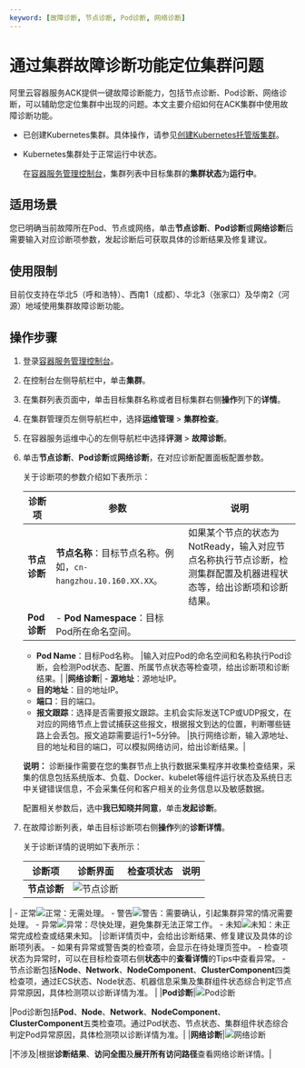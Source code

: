 ```yaml
---
keyword: [故障诊断, 节点诊断, Pod诊断, 网络诊断]
---
```


# 通过集群故障诊断功能定位集群问题

阿里云容器服务ACK提供一键故障诊断能力，包括节点诊断、Pod诊断、网络诊断，可以辅助您定位集群中出现的问题。本文主要介绍如何在ACK集群中使用故障诊断功能。

-   已创建Kubernetes集群。具体操作，请参见[创建Kubernetes托管版集群](/intl.zh-CN/Kubernetes集群用户指南/集群/创建集群/创建Kubernetes托管版集群.md)。
-   Kubernetes集群处于正常运行中状态。

    在[容器服务管理控制台](https://cs.console.aliyun.com)，集群列表中目标集群的**集群状态**为**运行中**。


## 适用场景

您已明确当前故障所在Pod、节点或网络，单击**节点诊断**、**Pod诊断**或**网络诊断**后需要输入对应诊断项参数，发起诊断后可获取具体的诊断结果及修复建议。

## 使用限制

目前仅支持在华北5（呼和浩特）、西南1（成都）、华北3（张家口）及华南2（河源）地域使用集群故障诊断功能。

## 操作步骤

1.  登录[容器服务管理控制台](https://cs.console.aliyun.com)。

2.  在控制台左侧导航栏中，单击**集群**。

3.  在集群列表页面中，单击目标集群名称或者目标集群右侧**操作**列下的**详情**。

4.  在集群管理页左侧导航栏中，选择**运维管理** \> **集群检查**。

5.  在容器服务运维中心的左侧导航栏中选择**评测** \> **故障诊断**。

6.  单击**节点诊断**、**Pod诊断**或**网络诊断**，在对应诊断配置面板配置参数。

    关于诊断项的参数介绍如下表所示：

    |诊断项|参数|说明|
    |---|--|--|
    |**节点诊断**|**节点名称**：目标节点名称。例如，`cn-hangzhou.10.160.XX.XX`。|如果某个节点的状态为NotReady，输入对应节点名称执行节点诊断，检测集群配置及机器进程状态等，给出诊断项和诊断结果。|
    |**Pod诊断**|    -   **Pod Namespace**：目标Pod所在命名空间。
    -   **Pod Name**：目标Pod名称。
|输入对应Pod的命名空间和名称执行Pod诊断，会检测Pod状态、配置、所属节点状态等检查项，给出诊断项和诊断结果。|
    |**网络诊断**|    -   **源地址**：源地址IP。
    -   **目的地址**：目的地址IP。
    -   **端口**：目的端口。
    -   **报文跟踪**：选择是否需要报文跟踪。主机会实际发送TCP或UDP报文，在对应的网络节点上尝试捕获这些报文，根据报文到达的位置，判断哪些链路上会丢包。报文追踪需要运行1~5分钟。
|执行网络诊断，输入源地址、目的地址和目的端口，可以模拟网络访问，给出诊断结果。|

    **说明：** 诊断操作需要在您的集群节点上执行数据采集程序并收集检查结果，采集的信息包括系统版本、负载、Docker、kubelet等组件运行状态及系统日志中关键错误信息，不会采集任何和客户相关的业务信息以及敏感数据。

    配置相关参数后，选中**我已知晓并同意**，单击**发起诊断**。

7.  在故障诊断列表，单击目标诊断项右侧**操作**列的**诊断详情**。

    关于诊断详情的说明如下表所示：

    |诊断项|诊断界面|检查项状态|说明|
    |---|----|-----|--|
    |**节点诊断**|![节点诊断](https://help-static-aliyun-doc.aliyuncs.com/assets/img/zh-CN/3067897261/p300874.png)

|    -   正常![正常](https://help-static-aliyun-doc.aliyuncs.com/assets/img/zh-CN/0569897261/p300983.png)：无需处理。
    -   警告![警告](https://help-static-aliyun-doc.aliyuncs.com/assets/img/zh-CN/0569897261/p300985.png)：需要确认，引起集群异常的情况需要处理。
    -   异常![异常](https://help-static-aliyun-doc.aliyuncs.com/assets/img/zh-CN/0569897261/p300986.png)：尽快处理，避免集群无法正常工作。
    -   未知![未知](https://help-static-aliyun-doc.aliyuncs.com/assets/img/zh-CN/0569897261/p300987.png)：未正常完成检查或结果未知。
|诊断详情页中，会给出诊断结果、修复建议及具体的诊断项列表。    -   如果有异常或警告类的检查项，会显示在待处理页签中。
    -   检查项状态为异常时，可以在目标检查项右侧**状态**中的**查看详情**的Tips中查看异常。
    -   节点诊断包括**Node**、**Network**、**NodeComponent**、**ClusterComponent**四类检查项，通过ECS状态、Node状态、机器信息采集及集群组件状态综合判定节点异常原因，具体检测项以诊断详情为准。 |
    |**Pod诊断**|![Pod诊断](https://help-static-aliyun-doc.aliyuncs.com/assets/img/zh-CN/3067897261/p300906.png)

|Pod诊断包括**Pod**、**Node**、**Network**、**NodeComponent**、**ClusterComponent**五类检查项。通过Pod状态、节点状态、集群组件状态综合判定Pod异常原因，具体检测项以诊断详情为准。|
    |**网络诊断**|![网络诊断](https://help-static-aliyun-doc.aliyuncs.com/assets/img/zh-CN/4067897261/p300935.png)

|不涉及|根据**诊断结果**、**访问全图**及**展开所有访问路径**查看网络诊断详情。|


